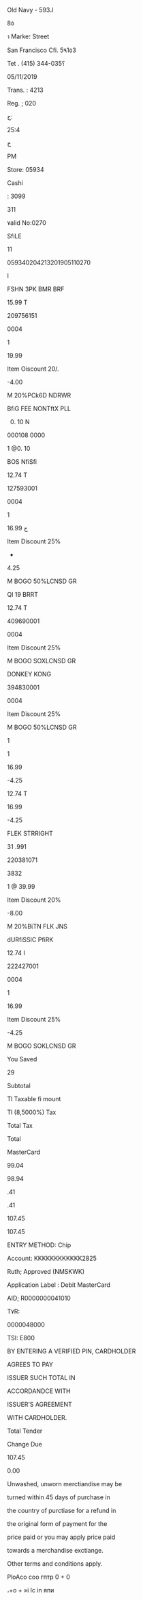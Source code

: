 Old  Navy - 593،ا

8٥

า  Marke؛  Street

San  Francisco  Cfi.  5٩1٥3

Tet .  (415)  344-035؟

05/11/2019

Trans. :  4213

Reg. ;  020

 ج:

25:4

ج

PM

Store:  05934

Cashi

:  3099

311

٧alid  No:0270

SfiLE

11

059340204213201905110270

I

FSHN  3ΡΚ  BMR  BRF

15.99  T

209756151

0004

1

19.99

Item  Oiscount  20/.

-4.00

M  20%PCk6D  NDRWR

BfiG  FEE  NONTftX  PLL

0. 10  N

000108  0000

1 @0. 10

BOS  NfiSfi

12.74  T

127593001

0004

1

16.99  ج

Item  Discount  25%

-

4.25

M  BOGO  50%LCNSD  GR

Ql  19  BRRT

12.74  T

409690001

0004

Item  Discount  25%

M  BOGO  SOXLCNSD  GR

DONKEY  KONG

394830001

0004

Item  Discount  25%

M  BOGO  50%LCNSD  GR

1

1

16.99

-4.25

12.74  T

16.99

-4.25

FLEK  STRRIGHT

31 .991

220381071

3832

1  @  39.99

Item  Discount  20%

-8.00

M  20%ΒίΤΝ  FLK  JNS

dURfiSSIC  PfiRK

12.74  I

222427001

0004

1

16.99

Item  Discount  25%

-4.25

M  BOGO  SOKLCNSD  GR

You  Saved

29

Subtotal

Tl  Taxable  fi mount

Tl  (8,5000%)  Tax

Total  Tax

Total

MasterCard

99.04

98.94

.41

.41

107.45

107.45

ENTRY  METHOD:  Chip

Account:  ΚΚΚΚΚΚΚΚΚΚΚΚ2825

Ruth;  Approved  (NMSKWK)

Application  Label :  Debit  MasterCard

AID;  R0000000041010

T٧R:

0000048000

TSI:  Ε800

BY  ENTERING  A  VERIFIED  PIN,  CARDHOLDER

AGREES  TO  PAY

ISSUER  SUCH  TOTAL  IN

ACCORDANDCE  WITH

ISSUER’S  AGREEMENT

WITH  CARDHOLDER.

Total  Tender

Change  Due

107.45

0.00

Unwashed,  unworn  merctiandise  may  be

turned  within  45  days  of  purchase  in

the  country  of  purctiase  for  a  refund  in

the  original  form  of  payment  for  the

price  paid  or  you  may  apply  price  paid

towards  a  merchandise  exctiange.

Other  terms  and  conditions  apply.

PloAco  coo  гптр  0 + 0

،+o + »i lc  in  япи

